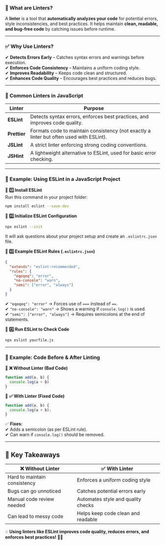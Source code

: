 ### **🔹 What are Linters?**  
A **linter** is a tool that **automatically analyzes your code** for potential errors, style inconsistencies, and best practices. It helps maintain **clean, readable, and bug-free code** by catching issues before runtime.  

---

### ✅ **Why Use Linters?**  
✔ **Detects Errors Early** – Catches syntax errors and warnings before execution.  
✔ **Enforces Code Consistency** – Maintains a uniform coding style.  
✔ **Improves Readability** – Keeps code clean and structured.  
✔ **Enhances Code Quality** – Encourages best practices and reduces bugs.  

---

### **🔹 Common Linters in JavaScript**  
| **Linter**  | **Purpose**  |
|------------|-------------|
| **ESLint**  | Detects syntax errors, enforces best practices, and improves code quality. |
| **Prettier** | Formats code to maintain consistency (not exactly a linter but often used with ESLint). |
| **JSLint**  | A strict linter enforcing strong coding conventions. |
| **JSHint**  | A lightweight alternative to ESLint, used for basic error checking. |

---

### **🔹 Example: Using ESLint in a JavaScript Project**  
📌 **1️⃣ Install ESLint**  
Run this command in your project folder:  
```sh
npm install eslint --save-dev
```

📌 **2️⃣ Initialize ESLint Configuration**  
```sh
npx eslint --init
```
It will ask questions about your project setup and create an `.eslintrc.json` file.  

📌 **3️⃣ Example ESLint Rules (`.eslintrc.json`)**  
```json
{
  "extends": "eslint:recommended",
  "rules": {
    "eqeqeq": "error",   
    "no-console": "warn", 
    "semi": ["error", "always"] 
  }
}
```
✔ `"eqeqeq": "error"` → Forces use of `===` instead of `==`.  
✔ `"no-console": "warn"` → Shows a warning if `console.log()` is used.  
✔ `"semi": ["error", "always"]` → Requires semicolons at the end of statements.  

📌 **4️⃣ Run ESLint to Check Code**  
```sh
npx eslint yourfile.js
```

---

### **🔹 Example: Code Before & After Linting**
📌 **❌ Without Linter (Bad Code)**
```javascript
function add(a, b) {
  console.log(a + b)
}
```
📌 **✅ With Linter (Fixed Code)**
```javascript
function add(a, b) {
  console.log(a + b);
}
```
✅ **Fixes:**  
✔ Adds a semicolon (as per ESLint rule).  
✔ Can warn if `console.log()` should be removed.  

---

## **🚀 Key Takeaways**
| ❌ **Without Linter** | ✅ **With Linter** |
|----------------|----------------|
| Hard to maintain consistency | Enforces a uniform coding style |
| Bugs can go unnoticed | Catches potential errors early |
| Manual code review needed | Automates style and quality checks |
| Can lead to messy code | Helps keep code clean and readable |

💡 **Using linters like ESLint improves code quality, reduces errors, and enforces best practices!** 🚀🔥